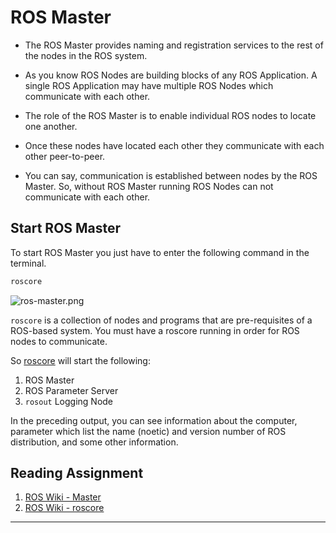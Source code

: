 # ROS Master

- The ROS Master provides naming and registration services to the rest of the nodes in the ROS system.

- As you know ROS Nodes are building blocks of any ROS Application. A single ROS Application may have multiple ROS Nodes which communicate with each other. 

- The role of the ROS Master is to enable individual ROS nodes to locate one another.

- Once these nodes have located each other they communicate with each other peer-to-peer.  

- You can say, communication is established between nodes by the ROS Master. So, without ROS Master running ROS Nodes can not communicate with each other.

## Start ROS Master

To start ROS Master you just have to enter the following command in the terminal.

```bash
roscore
```

![ros-master.png](./ROS_Basics_with_Turtlesim/ROS_Master/ros-master.png)

`roscore` is a collection of nodes and programs that are pre-requisites of a ROS-based system. You must have a roscore running in order for ROS nodes to communicate.


So [roscore](http://wiki.ros.org/roscore) will start the following:

1. ROS Master
1. ROS Parameter Server
1. `rosout` Logging Node

In the preceding output, you can see information about the computer, parameter which list the name (noetic) and version number of ROS distribution, and some other information.  

## Reading Assignment

1. [ROS Wiki - Master](http://wiki.ros.org/Master)
1. [ROS Wiki - roscore](http://wiki.ros.org/roscore)
---